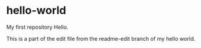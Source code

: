 # hello-world
My first repository
Hello.

This is a part of the edit file from the readme-edit branch of my hello world.
